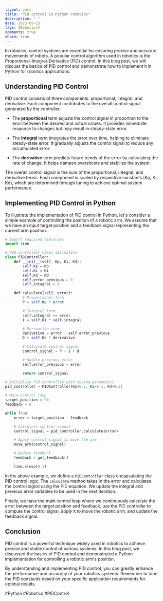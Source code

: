 ```yaml
---
layout: post
title: "PID control in Python robotics"
description: " "
date: 2023-09-23
tags: [Robotics]
comments: true
share: true
---
```


In robotics, control systems are essential for ensuring precise and accurate movements of robots. A popular control algorithm used in robotics is the Proportional-Integral-Derivative (PID) control. In this blog post, we will discuss the basics of PID control and demonstrate how to implement it in Python for robotics applications.

## Understanding PID Control

PID control consists of three components: proportional, integral, and derivative. Each component contributes to the overall control signal generated by the controller.

- The **proportional** term adjusts the control signal in proportion to the error between the desired and actual values. It provides immediate response to changes but may result in steady-state error.

- The **integral** term integrates the error over time, helping to eliminate steady-state error. It gradually adjusts the control signal to reduce any accumulated error.

- The **derivative** term predicts future trends of the error by calculating the rate of change. It helps dampen overshoots and stabilize the system.

The overall control signal is the sum of the proportional, integral, and derivative terms. Each component is scaled by respective constants (Kp, Ki, Kd), which are determined through tuning to achieve optimal system performance.

## Implementing PID Control in Python

To illustrate the implementation of PID control in Python, let's consider a simple example of controlling the position of a robotic arm. We assume that we have an input target position and a feedback signal representing the current arm position.

```python
# Import required libraries
import time

# PID controller class definition
class PIDController:
    def __init__(self, Kp, Ki, Kd):
        self.Kp = Kp
        self.Ki = Ki
        self.Kd = Kd
        self.error_previous = 0
        self.integral = 0

    def calculate(self, error):
        # Proportional term
        P = self.Kp * error

        # Integral term
        self.integral += error
        I = self.Ki * self.integral

        # Derivative term
        derivative = error - self.error_previous
        D = self.Kd * derivative

        # Calculate control signal
        control_signal = P + I + D

        # Update previous error
        self.error_previous = error

        return control_signal

# Initialize PID controller with tuning parameters
pid_controller = PIDController(Kp=0.5, Ki=0.1, Kd=0.2)

# Main control loop
target_position = 90
feedback = 0

while True:
    error = target_position - feedback

    # Calculate control signal
    control_signal = pid_controller.calculate(error)

    # Apply control signal to move the arm
    move_arm(control_signal)

    # Update feedback
    feedback = get_feedback()

    time.sleep(0.1)
```

In the above example, we define a `PIDController` class encapsulating the PID control logic. The `calculate` method takes in the error and calculates the control signal using the PID equation. We update the integral and previous error variables to be used in the next iteration.

Finally, we have the main control loop where we continuously calculate the error between the target position and feedback, use the PID controller to compute the control signal, apply it to move the robotic arm, and update the feedback signal.

## Conclusion

PID control is a powerful technique widely used in robotics to achieve precise and stable control of various systems. In this blog post, we discussed the basics of PID control and demonstrated a Python implementation for controlling a robotic arm's position.

By understanding and implementing PID control, you can greatly enhance the performance and accuracy of your robotics systems. Remember to tune the PID constants based on your specific application requirements for optimal results.

#Python #Robotics #PIDControl
